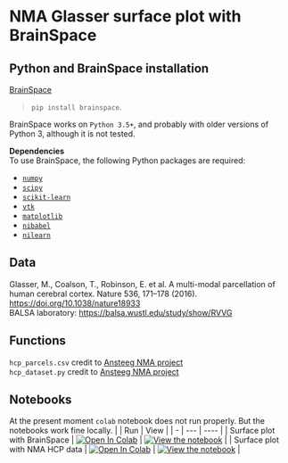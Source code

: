 # NMA Glasser surface plot with BrainSpace  
  
## Python and BrainSpace installation  
[BrainSpace](https://brainspace.readthedocs.io/en/latest/index.html)  
> `pip install brainspace`. 
  
BrainSpace works on `Python 3.5+`, and probably with older versions of Python 3,
although it is not tested.

**Dependencies**   
To use BrainSpace, the following Python packages are required:

* [`numpy`](https://numpy.org/)  
* [`scipy`](https://scipy.org/scipylib/index.html)  
* [`scikit-learn`](https://scikit-learn.org/stable/)  
* [`vtk`](https://vtk.org/)  
* [`matplotlib`](https://matplotlib.org/)  
* [`nibabel`](https://nipy.org/nibabel/index.html)  
* [`nilearn`](https://nilearn.github.io/)  

## Data  
Glasser, M., Coalson, T., Robinson, E. et al. A multi-modal parcellation of human cerebral cortex. Nature 536, 171–178 (2016). https://doi.org/10.1038/nature18933  
BALSA laboratory: https://balsa.wustl.edu/study/show/RVVG    
 
 ## Functions  
`hcp_parcels.csv` credit to [Ansteeg NMA project](https://github.com/ansteeg/NeuroMatchProject)   
`hcp_dataset.py` credit to [Ansteeg NMA project](https://github.com/ansteeg/NeuroMatchProject)   

## Notebooks  

At the present moment `colab` notebook does not run properly. But the notebooks work fine locally.
|   | Run | View |
| - | --- | ---- |
| Surface plot with BrainSpace | [![Open In Colab](https://colab.research.google.com/assets/colab-badge.svg)](https://colab.research.google.com/github/rcruces/2020_NMA_surface-plot/blob/master/data/tutorial-surface_plot_with_BrainSpace.ipynb) | [![View the notebook](https://img.shields.io/badge/render-nbviewer-orange.svg)](https://nbviewer.jupyter.org/github/rcruces/2020_NMA_surface-plot/blob/master/data/tutorial-surface_plot_with_BrainSpace.ipynb?flush_cache=true) |
| Surface plot with NMA HCP data | [![Open In Colab](https://colab.research.google.com/assets/colab-badge.svg)](https://colab.research.google.com/github/rcruces/2020_NMA_surface-plot/blob/master/data/tutorial-surface_plot_hcp_example.ipynb) | [![View the notebook](https://img.shields.io/badge/render-nbviewer-orange.svg)](https://nbviewer.jupyter.org/github/rcruces/2020_NMA_surface-plot/blob/master/data/tutorial-surface_plot_hcp_example.ipynb?flush_cache=true) |
